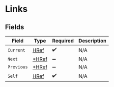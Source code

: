 # Links


## Fields

| Field                                | Type                                 | Required                             | Description                          |
| ------------------------------------ | ------------------------------------ | ------------------------------------ | ------------------------------------ |
| `Current`                            | [HRef](../../models/shared/href.md)  | :heavy_check_mark:                   | N/A                                  |
| `Next`                               | [*HRef](../../models/shared/href.md) | :heavy_minus_sign:                   | N/A                                  |
| `Previous`                           | [*HRef](../../models/shared/href.md) | :heavy_minus_sign:                   | N/A                                  |
| `Self`                               | [HRef](../../models/shared/href.md)  | :heavy_check_mark:                   | N/A                                  |